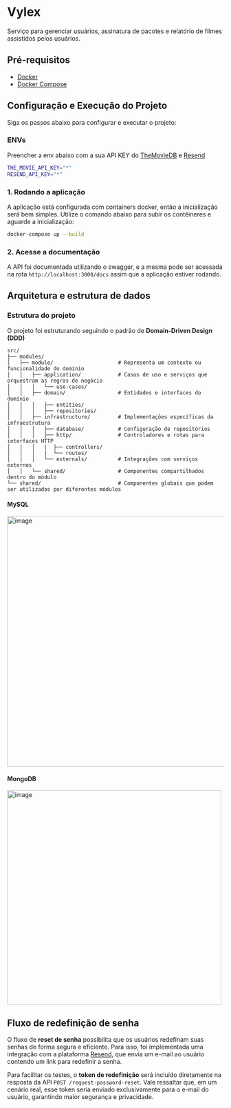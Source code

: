 
# Vylex

Serviço para gerenciar usuários, assinatura de pacotes e relatório de filmes assistidos pelos usuários.

## Pré-requisitos

- [Docker](https://www.docker.com/get-started)
- [Docker Compose](https://docs.docker.com/compose/install/)

## Configuração e Execução do Projeto

Siga os passos abaixo para configurar e executar o projeto:

### ENVs

Preencher a env abaixo com a sua API KEY do [TheMovieDB](https://www.themoviedb.org/settings/api) e [Resend](https://resend.com)
```sh
THE_MOVIE_API_KEY="*"
RESEND_API_KEY="*"
```

### 1. Rodando a aplicação

A aplicação está configurada com containers docker, então a inicialização será bem simples.
Utilize o comando abaixo para subir os contêineres e aguarde a inicialização:

```sh
docker-compose up --build
```

### 2. Acesse a documentação

A API foi documentada utilizando o swagger, e a mesma pode ser acessada na rota ```http://localhost:3000/docs``` assim que a aplicação estiver rodando.

## Arquitetura e estrutura de dados

### Estrutura do projeto

O projeto foi estruturando seguindo o padrão de **Domain-Driven Design (DDD)**
```
src/
├── modules/
│   ├── module/                     # Representa um contexto ou funcionalidade do domínio
│   │   ├── application/            # Casos de uso e serviços que orquestram as regras de negócio
│   │   │   └── use-cases/
│   │   ├── domain/                 # Entidades e interfaces do domínio
│   │   │   ├── entities/
│   │   │   ├── repositories/
│   │   ├── infrastructure/         # Implementações específicas da infraestrutura
│   │   │   ├── database/           # Configuração de repositórios
│   │   │   ├── http/               # Controladores e rotas para interfaces HTTP
│   │   │   |  ├── controllers/
│   │   │   |  └── routes/
│   │   │   └── externals/          # Integrações com serviços externos
│   │   └── shared/                 # Componentes compartilhados dentro do módulo
└── shared/                         # Componentes globais que podem ser utilizados por diferentes módulos
```

#### MySQL

<img width="581" alt="image" src="https://github.com/user-attachments/assets/4abcb830-8acd-417a-95d0-fe769f18923d">

#### MongoDB

<img width="498" alt="image" src="https://github.com/user-attachments/assets/31bac182-a24f-40ea-b567-74572a6eacfd">

## Fluxo de redefinição de senha

O fluxo de **reset de senha** possibilita que os usuários redefinam suas senhas de forma segura e eficiente. Para isso, foi implementada uma integração com a plataforma [Resend](https://resend.com/), que envia um e-mail ao usuário contendo um link para redefinir a senha. 

Para facilitar os testes, o **token de redefinição** será incluído diretamente na resposta da API `POST /request-password-reset`. Vale ressaltar que, em um cenário real, esse token seria enviado exclusivamente para o e-mail do usuário, garantindo maior segurança e privacidade.

